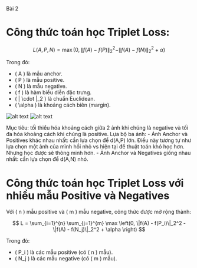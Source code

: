 Bài 2
# Công thức toán học Triplet Loss:

$$
L(A, P, N) = \max \left(0, \|f(A) - f(P)\|_2^2 - \|f(A) - f(N)\|_2^2 + \alpha \right)
$$

Trong đó:
- \( A \) là mẫu anchor.
- \( P \) là mẫu positive.
- \( N \) là mẫu negative.
- \( f \) là hàm biểu diễn đặc trưng.
- \( \| \cdot \|_2 \) là chuẩn Euclidean.
- \( \alpha \) là khoảng cách biên (margin).

![alt text](image.png)   ![alt text](image-1.png)

Mục tiêu: tối thiểu hóa khoảng cách giữa 2 ảnh khi chúng là negative và tối đa hóa khoảng cách khi chúng là positive. Lựa bộ ba ảnh:
	- Ảnh Anchor và Positives khác nhau nhất: cần lựa chọn để d(A,P) lớn. Điều này tương tự như lựa chọn một ảnh của mình hồi nhỏ vs hiện tại để thuật toán khó học hơn. Nhưng học được sẽ thông minh hơn.
	- Ảnh Anchor và Negatives giống nhau nhất: cần lựa chọn để d(A,N) nhỏ.

# Công thức toán học Triplet Loss với nhiều mẫu Positive và Negatives

Với \( n \) mẫu positive và \( m \) mẫu negative, công thức được mở rộng thành:

$$
L = \sum_{i=1}^{n} \sum_{j=1}^{m} \max \left(0, \|f(A) - f(P_i)\|_2^2 - \|f(A) - f(N_j)\|_2^2 + \alpha \right)
$$

Trong đó:
- \( P_i \) là các mẫu positive (có \( n \) mẫu).
- \( N_j \) là các mẫu negative (có \( m \) mẫu).